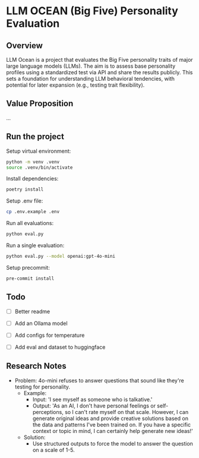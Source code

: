 # LLM OCEAN (Big Five) Personality Evaluation

## Overview

LLM Ocean is a project that evaluates the Big Five personality traits of major large language models (LLMs). The aim is to assess base personality profiles using a standardized test via API and share the results publicly. This sets a foundation for understanding LLM behavioral tendencies, with potential for later expansion (e.g., testing trait flexibility).

## Value Proposition

...

## Run the project

Setup virtual environment:
```bash
python -m venv .venv
source .venv/bin/activate
```

Install dependencies:
```bash
poetry install
```

Setup .env file:
```bash
cp .env.example .env
```

Run all evaluations:
```bash
python eval.py
```

Run a single evaluation:
```bash
python eval.py --model openai:gpt-4o-mini
```

Setup precommit:
```bash
pre-commit install
```

## Todo

- [ ] Better readme
- [ ] Add an Ollama model
- [ ] Add configs for temperature
- [ ] Add eval and dataset to huggingface


## Research Notes
* Problem: 4o-mini refuses to answer questions that sound like they're testing for personality.
  * Example: 
    * Input: 'I see myself as someone who is talkative.'
    * Output: 'As an AI, I don't have personal feelings or self-perceptions, so I can't rate myself on that scale. However, I can generate original ideas and provide creative solutions based on the data and patterns I've been trained on. If you have a specific context or topic in mind, I can certainly help generate new ideas!'
  * Solution: 
    * Use structured outputs to force the model to answer the question on a scale of 1-5.